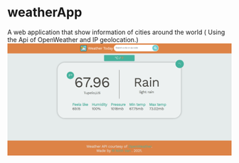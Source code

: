 # weatherApp
A web application that show information of cities around the world ( Using the Api of OpenWeather and IP geolocation.)
![screenshot](/weatherapp.png)
